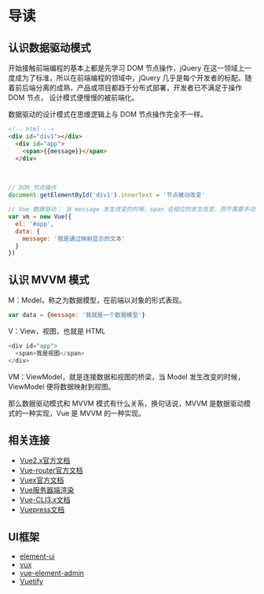 # 导读
## 认识数据驱动模式
开始接触前端编程的基本上都是先学习 DOM 节点操作，jQuery 在这一领域上一度成为了标准，所以在前端编程的领域中，jQuery 几乎是每个开发者的标配。随着前后端分离的成熟，产品或项目都趋于分布式部署，开发者已不满足于操作 DOM 节点， 设计模式便慢慢的被前端化。

数据驱动的设计模式在思维逻辑上与 DOM 节点操作完全不一样。

```html
<!-- html -->
<div id="div1"></div>
  <div id="app">
    <span>{{message}}</span>
  </div>
```
<br>

```js
// DOM 节点操作
document.getElementById('div1').innerText = '节点被动改变'  

// Vue 数据驱动： 当 message 发生改变的时候，span 会相应的发生改变，而不需要手动去改变 span。
var vm = new Vue({
  el: '#app',
  data: {
    message: '我是通过映射显示的文本'
  }
})
```

## 认识 MVVM 模式
M：Model，称之为数据模型，在前端以对象的形式表现。
```js
var data = {message: '我就是一个数据模型'}
```

V：View，视图，也就是 HTML
```js
<div id="app">
  <span>我是视图</span>
</div>
```
VM：ViewModel，就是连接数据和视图的桥梁，当 Model 发生改变的时候，ViewModel 便将数据映射到视图。

那么数据驱动模式和 MVVM 模式有什么关系，换句话说，MVVM 是数据驱动模式的一种实现，Vue 是 MVVM 的一种实现。


## 相关连接
- [Vue2.x官方文档](https://cn.vuejs.org/v2/guide/)
- [Vue-router官方文档](https://router.vuejs.org/zh/)
- [Vuex官方文档](https://vuex.vuejs.org/zh/)
- [Vue服务器端渲染](https://ssr.vuejs.org/zh/)
- [Vue-CLI3.x文档](https://cli.vuejs.org/zh/guide/)
- [Vuepress文档](https://v1.vuepress.vuejs.org/zh/)



## UI框架
- [element-ui](https://element.eleme.cn/#/zh-CN/component/installation)
- [vux](https://doc.vux.li/zh-CN/)
- [vue-element-admin](https://panjiachen.github.io/vue-element-admin-site/zh/guide/)
- [Vuetify](https://vuetifyjs.com/zh-Hans/getting-started/quick-start)
